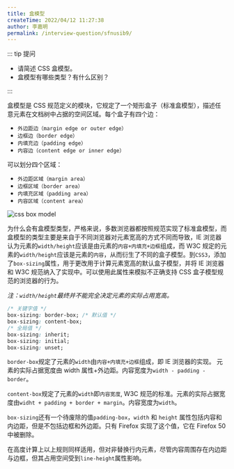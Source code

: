 ```yaml
---
title: 盒模型
createTime: 2022/04/12 11:27:38
author: 李嘉明
permalink: /interview-question/sfnusib9/
---
```


::: tip 提问

- 请简述 CSS 盒模型。
- 盒模型有哪些类型？有什么区别？

:::

盒模型是 CSS 规范定义的模块，它规定了一个矩形盒子（标准盒模型），描述任意元素在文档树中占据的空间区域。每个盒子有四个边：

- `外边距边（margin edge or outer edge）`
- `边框边（border edge）`
- `内填充边（padding edge）`
- `内容边（content edge or inner edge）`

可以划分四个区域：

- `外边距区域（margin area）`
- `边框区域（border area）`
- `内填充区域（padding area）`
- `内容区域（content area）`

![css box model](https://drafts.csswg.org/css-box-3/images/box.png)

为什么会有盒模型类型，严格来说，多数浏览器都按照规范实现了标准盒模型，而盒模型的类型主要是来自于不同浏览器对元素宽高的方式不同而导致，IE 浏览器认为元素的`width/height`应该是由元素的`内容+内填充+边框`组成，而 W3C 规定的元素的`width/height`应该是元素的`内容`，从而衍生了不同的盒子模型。到`CSS3`，添加了`box-sizing`属性，用于更改用于计算元素宽高的默认盒子模型，并将 IE 浏览器和 W3C 规范纳入了实现中。可以使用此属性来模拟不正确支持 CSS 盒子模型规范的浏览器的行为。

_注：`width/height`最终并不能完全决定元素的实际占用宽高。_

```css
/* 关键字值 */
box-sizing: border-box; /* 默认值 */
box-sizing: content-box;
/* 全局值 */
box-sizing: inherit;
box-sizing: initial;
box-sizing: unset;
```

`border-box`规定了元素的`width`由`内容+内填充+边框`组成，即 IE 浏览器的实现。 元素的实际占据宽度由 width 属性+外边距。内容宽度为`width - padding - border`。

`content-box`规定了元素的`width`即`内容宽度`, W3C 规范的标准。元素的实际占据宽度由`widht + padding + border + margin`。内容宽度为`width`。

`box-sizing`还有一个待废除的值`padding-box`，`width` 和 `height` 属性包括内容和内边距，但是不包括边框和外边距。只有 Firefox 实现了这个值，它在 Firefox 50 中被删除。

在高度计算上以上规则同样适用，但对非替换行内元素，尽管内容周围存在内边距与边框，但其占用空间受到`line-height`属性影响。
